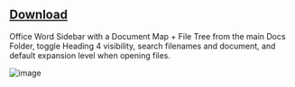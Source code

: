 ## **[Download ](https://github.com/debate/DebateSidebar/releases/download/beta/DebateSidebarWordAddIn.zip)**

 Office Word Sidebar with a Document Map +  File Tree from the main Docs Folder, toggle Heading 4 visibility, search filenames and document, and default expansion level when opening files.

![image](https://github.com/debate/DebateSidebar/assets/1274452/a8a7849b-ce7c-4b0d-809c-3989e07cacde)


